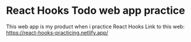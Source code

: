 # React Hooks Todo web app practice

This web app is my product when i practice React Hooks
Link to this web: https://react-hooks-practicing.netlify.app/